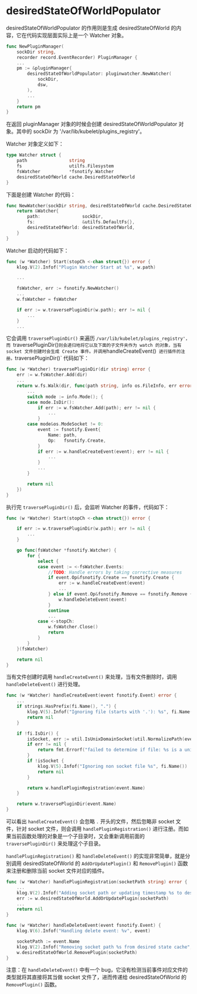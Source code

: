 # desiredStateOfWorldPopulator #

desiredStateOfWorldPopulator 的作用则是生成 desiredStateOfWorld 的内容，它在代码实现层面实际上是一个 Watcher 对象。

``` go
func NewPluginManager(
	sockDir string,
	recorder record.EventRecorder) PluginManager {
    ...
	pm := &pluginManager{
		desiredStateOfWorldPopulator: pluginwatcher.NewWatcher(
			sockDir,
			dsw,
		),
        ...
	}
	return pm
}
```

在返回 pluginManager 对象的时候会创建 desiredStateOfWorldPopulator 对象。其中的 sockDir 为 '/var/lib/kubelet/plugins_registry'。

Watcher 对象定义如下：

``` go
type Watcher struct {
	path                string
	fs                  utilfs.Filesystem
	fsWatcher           *fsnotify.Watcher
	desiredStateOfWorld cache.DesiredStateOfWorld
}
```

下面是创建 Watcher 的代码：

``` go
func NewWatcher(sockDir string, desiredStateOfWorld cache.DesiredStateOfWorld) *Watcher {
	return &Watcher{
		path:                sockDir,
		fs:                  &utilfs.DefaultFs{},
		desiredStateOfWorld: desiredStateOfWorld,
	}
}
```

Watcher 启动的代码如下：

``` go
func (w *Watcher) Start(stopCh <-chan struct{}) error {
	klog.V(2).Infof("Plugin Watcher Start at %s", w.path)

    ...

	fsWatcher, err := fsnotify.NewWatcher()
    ...
	w.fsWatcher = fsWatcher

	if err := w.traversePluginDir(w.path); err != nil {
        ...
	}
    ...
```

它会调用 `traversePluginDir()` 来遍历 `/var/lib/kubelet/plugins_registry'，而 `traversePluginDir()` 则会递归地将它以及下面的子文件夹作为 watch 的对象，当有 socket 文件创建时会生成 Create 事件。并调用 `handleCreateEvent()` 进行插件的注册。`traversePluginDir()` 代码如下：

``` go
func (w *Watcher) traversePluginDir(dir string) error {
	err := w.fsWatcher.Add(dir)
    ...
	return w.fs.Walk(dir, func(path string, info os.FileInfo, err error) error {
        ...
		switch mode := info.Mode(); {
		case mode.IsDir():
			if err := w.fsWatcher.Add(path); err != nil {
                ...
			}
		case mode&os.ModeSocket != 0:
			event := fsnotify.Event{
				Name: path,
				Op:   fsnotify.Create,
			}
			if err := w.handleCreateEvent(event); err != nil {
                ...
			}
            ...
		}

		return nil
	})
}
```

执行完 `traversePluginDir()` 后，会监听 Watcher 的事件，代码如下：

``` go
func (w *Watcher) Start(stopCh <-chan struct{}) error {

	if err := w.traversePluginDir(w.path); err != nil {
        ...
    }

	go func(fsWatcher *fsnotify.Watcher) {
		for {
			select {
			case event := <-fsWatcher.Events:
				//TODO: Handle errors by taking corrective measures
				if event.Op&fsnotify.Create == fsnotify.Create {
					err := w.handleCreateEvent(event)
                    ...
				} else if event.Op&fsnotify.Remove == fsnotify.Remove {
					w.handleDeleteEvent(event)
				}
				continue
                ...
			case <-stopCh:
				w.fsWatcher.Close()
				return
			}
		}
	}(fsWatcher)

	return nil
}
```

当有文件创建时调用 `handleCreateEvent()` 来处理，当有文件删除时，调用 `handleDeleteEvent()` 进行处理。

``` go
func (w *Watcher) handleCreateEvent(event fsnotify.Event) error {
    ...
	if strings.HasPrefix(fi.Name(), ".") {
		klog.V(5).Infof("Ignoring file (starts with '.'): %s", fi.Name())
		return nil
	}

	if !fi.IsDir() {
		isSocket, err := util.IsUnixDomainSocket(util.NormalizePath(event.Name))
		if err != nil {
			return fmt.Errorf("failed to determine if file: %s is a unix domain socket: %v", event.Name, err)
		}
		if !isSocket {
			klog.V(5).Infof("Ignoring non socket file %s", fi.Name())
			return nil
		}

		return w.handlePluginRegistration(event.Name)
	}

	return w.traversePluginDir(event.Name)
}
```

可以看出 `handleCreateEvent()` 会忽略 `.` 开头的文件，然后忽略非 socket 文件，针对 socket 文件，则会调用 `handlePluginRegistration()` 进行注册。而如果当前函数处理的对象是一个子目录时，又会重新调用前面的 `traversePluginDir()` 来处理这个子目录。

`handlePluginRegistration()` 和 `handleDeleteEvent()` 的实现非常简单，就是分别调用 desiredStateOfWorld 的 `AddOrUpdatePlugin()` 和 `RemovePlugin()` 函数来注册和删除当前 socket 文件对应的插件。

``` go
func (w *Watcher) handlePluginRegistration(socketPath string) error {
    ...
	klog.V(2).Infof("Adding socket path or updating timestamp %s to desired state cache", socketPath)
	err := w.desiredStateOfWorld.AddOrUpdatePlugin(socketPath)
    ...
	return nil
}

func (w *Watcher) handleDeleteEvent(event fsnotify.Event) {
	klog.V(6).Infof("Handling delete event: %v", event)

	socketPath := event.Name
	klog.V(2).Infof("Removing socket path %s from desired state cache", socketPath)
	w.desiredStateOfWorld.RemovePlugin(socketPath)
}
```

注意：在 `handleDeleteEvent()` 中有一个 bug，它没有检测当前事件对应文件的类型就将其直接将其当做 socket 文件了，进而传递给 desiredStateOfWorld 的 `RemovePlugin()` 函数。
